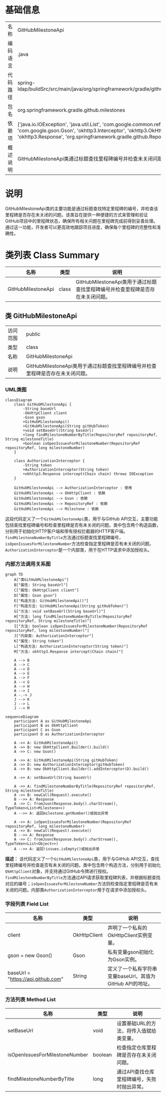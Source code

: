 # 基础信息

|      |      |
|------|------|
| 名称 | GitHubMilestoneApi |
| 编码语言 | .java |
| 代码路径 | spring-ldap/buildSrc/src/main/java/org/springframework/gradle/github/milestones/GitHubMilestoneApi.java |
| 包名 | org.springframework.gradle.github.milestones |
| 依赖项 | ['java.io.IOException', 'java.util.List', 'com.google.common.reflect.TypeToken', 'com.google.gson.Gson', 'okhttp3.Interceptor', 'okhttp3.OkHttpClient', 'okhttp3.Request', 'okhttp3.Response', 'org.springframework.gradle.github.RepositoryRef'] |
| 概述说明 | GitHubMilestoneApi类通过标题查找里程碑编号并检查未关闭问题。 |

# 说明

GitHubMilestoneApi类的主要功能是通过标题查找特定里程碑的编号，并检查该里程碑是否存在未关闭的问题。该类旨在提供一种便捷的方式来管理和验证GitHub项目中的里程碑状态，确保所有相关问题在里程碑完成前得到妥善处理。通过这一功能，开发者可以更高效地跟踪项目进度，确保每个里程碑的完整性和准确性。

# 类列表 Class Summary

| 名称   | 类型  | 说明 |
|-------|------|-------------|
| GitHubMilestoneApi | class | GitHubMilestoneApi类用于通过标题查找里程碑编号并检查里程碑是否存在未关闭问题。 |



## 类 GitHubMilestoneApi

|      |      |
|------|------|
| 访问范围 | public |
| 类型 | class |
| 名称 | GitHubMilestoneApi |
| 说明 | GitHubMilestoneApi类用于通过标题查找里程碑编号并检查里程碑是否存在未关闭问题。 |


### UML类图

```mermaid
classDiagram
    class GitHubMilestoneApi {
        -String baseUrl
        -OkHttpClient client
        -Gson gson
        +GitHubMilestoneApi()
        +GitHubMilestoneApi(String gitHubToken)
        +void setBaseUrl(String baseUrl)
        +long findMilestoneNumberByTitle(RepositoryRef repositoryRef, String milestoneTitle)
        +boolean isOpenIssuesForMilestoneNumber(RepositoryRef repositoryRef, long milestoneNumber)
    }

    class AuthorizationInterceptor {
        -String token
        +AuthorizationInterceptor(String token)
        +okhttp3.Response intercept(Chain chain) throws IOException
    }

    GitHubMilestoneApi --> AuthorizationInterceptor : 使用
    GitHubMilestoneApi --> OkHttpClient : 依赖
    GitHubMilestoneApi --> Gson : 依赖
    GitHubMilestoneApi --> RepositoryRef : 依赖
    GitHubMilestoneApi --> Milestone : 依赖
```

这段代码定义了一个`GitHubMilestoneApi`类，用于与GitHub API交互，主要功能包括查找里程碑编号和检查里程碑是否有未关闭的问题。类中包含两个构造函数，分别用于初始化HTTP客户端和带有授权拦截器的HTTP客户端。`findMilestoneNumberByTitle`方法通过标题查找里程碑编号，`isOpenIssuesForMilestoneNumber`方法检查指定里程碑是否有未关闭的问题。`AuthorizationInterceptor`是一个内部类，用于在HTTP请求中添加授权头。


### 内部方法调用关系图

```mermaid
graph TD
    A["类GitHubMilestoneApi"]
    B["属性: String baseUrl"]
    C["属性: OkHttpClient client"]
    D["属性: Gson gson"]
    E["构造方法: GitHubMilestoneApi()"]
    F["构造方法: GitHubMilestoneApi(String gitHubToken)"]
    G["方法: void setBaseUrl(String baseUrl)"]
    H["方法: long findMilestoneNumberByTitle(RepositoryRef repositoryRef, String milestoneTitle)"]
    I["方法: boolean isOpenIssuesForMilestoneNumber(RepositoryRef repositoryRef, long milestoneNumber)"]
    J["内部类: AuthorizationInterceptor"]
    K["属性: String token"]
    L["构造方法: AuthorizationInterceptor(String token)"]
    M["方法: okhttp3.Response intercept(Chain chain)"]

    A --> B
    A --> C
    A --> D
    A --> E
    A --> F
    A --> G
    A --> H
    A --> I
    A -.-> J
    J --> K
    J --> L
    J --> M
```

```mermaid
sequenceDiagram
    participant A as GitHubMilestoneApi
    participant B as OkHttpClient
    participant C as Gson
    participant D as AuthorizationInterceptor

    A ->> A: GitHubMilestoneApi()
    A ->> B: new OkHttpClient.Builder().build()
    A ->> C: new Gson()

    A ->> A: GitHubMilestoneApi(String gitHubToken)
    A ->> D: new AuthorizationInterceptor(gitHubToken)
    A ->> B: new OkHttpClient.Builder().addInterceptor(D).build()

    A ->> A: setBaseUrl(String baseUrl)

    A ->> A: findMilestoneNumberByTitle(RepositoryRef repositoryRef, String milestoneTitle)
    A ->> B: newCall(Request).execute()
    B -->> A: Response
    A ->> C: fromJson(Response.body().charStream(), TypeToken<List<Milestone>>)
    A -->> A: 返回milestone.getNumber()或抛出异常

    A ->> A: isOpenIssuesForMilestoneNumber(RepositoryRef repositoryRef, long milestoneNumber)
    A ->> B: newCall(Request).execute()
    B -->> A: Response
    A ->> C: fromJson(Response.body().charStream(), TypeToken<List<Object>>)
    A -->> A: 返回!issues.isEmpty()或抛出异常
```

**描述：**
该代码定义了一个`GitHubMilestoneApi`类，用于与GitHub API交互，查找里程碑编号并检查是否有未关闭的问题。类中包含两个构造方法，分别用于初始化`OkHttpClient`对象，并支持通过GitHub令牌进行授权。`findMilestoneNumberByTitle`方法通过API请求获取里程碑列表，并根据标题查找对应的编号；`isOpenIssuesForMilestoneNumber`方法则检查指定里程碑是否有未关闭的问题。内部类`AuthorizationInterceptor`用于在请求中添加授权头。

### 字段列表 Field List

| 名称  | 类型  | 说明 |
|-------|-------|------|
| client | OkHttpClient | 声明了一个私有的OkHttpClient实例变量。 |
| gson = new Gson() | Gson | 私有变量gson初始化为Gson实例。 |
| baseUrl = "https://api.github.com" | String | 定义了一个私有字符串变量baseUrl，其值为GitHub API的地址。 |

### 方法列表 Method List

| 名称  | 类型  | 说明 |
|-------|-------|------|
| setBaseUrl | void | 设置基础URL的方法，将传入值赋给类变量。 |
| isOpenIssuesForMilestoneNumber | boolean | 检查指定仓库里程碑是否存在未关闭问题。 |
| findMilestoneNumberByTitle | long | 通过API查找仓库里程碑编号，失败时抛出异常。 |




